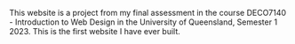 This website is a project from my final assessment in the course DECO7140 - Introduction to Web Design in the University of Queensland, Semester 1 2023. This is the first website I have ever built.
